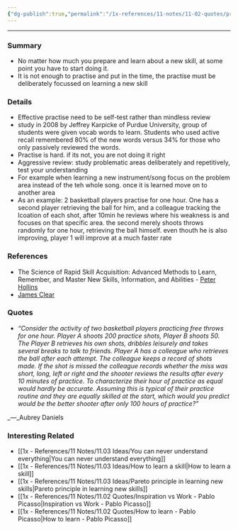 ```yaml
---
{"dg-publish":true,"permalink":"/1x-references/11-notes/11-02-quotes/practise-deliberately-to-learn-a-skill/","title":"Practise deliberately to learn a skill","created":"2024-06-20T12:13:54.391+03:00","updated":"2024-06-20T12:13:54.391+03:00"}
---
```


---

### Summary
- No matter how much you prepare and learn about a new skill, at some point you have to start doing it.
- It is not enough to practise and put in the time, the practise must be deliberately focussed on learning a new skill

### Details
- Effective practise need to be self-test rather than mindless review
- study in 2008 by Jeffrey Karpicke of Purdue University, group of students were given vocab words to learn. Students who used active recall remembered 80% of the new words versus 34% for those who only passively reviewed the words.
- Practise is hard. if its not, you are not doing it right
- Aggressive review: study problematic areas deliberately and repetitively, test your understanding
- For example when learning a new instrument/song focus on the problem area instead of the teh whole song. once it is learned move on to another area
- As an example: 2 basketball players practise for one hour. One has a second player retrieving the ball for him, and a colleague tracking the lcoation of each shot, after 10min he reviews where his weakness is and focuses on that specific area. the second merely shoots throws randomly for one hour, retrieving the ball himself. even thouth he is also improving, player 1 will improve at a much faster rate

### References
- The Science of Rapid Skill Acquisition: Advanced Methods to Learn, Remember, and Master New Skills, Information, and Abilities - [Peter Hollins](https://www.goodreads.com/author/show/16593818.Peter_Hollins)
- [James Clear](https://jamesclear.com/deliberate-practice)


### Quotes
- _“Consider the activity of two basketball players practicing free throws for one hour. Player A shoots 200 practice shots, Player B shoots 50. The Player B retrieves his own shots, dribbles leisurely and takes several breaks to talk to friends. Player A has a colleague who retrieves the ball after each attempt. The colleague keeps a record of shots made. If the shot is missed the colleague records whether the miss was short, long, left or right and the shooter reviews the results after every 10 minutes of practice. To characterize their hour of practice as equal would hardly be accurate. Assuming this is typical of their practice routine and they are equally skilled at the start, which would you predict would be the better shooter after only 100 hours of practice?”_

_—_Aubrey Daniels

### Interesting Related
- [[1x - References/11 Notes/11.03 Ideas/You can never understand everything\|You can never understand everything]]
- [[1x - References/11 Notes/11.03 Ideas/How to learn a skill\|How to learn a skill]]
- [[1x - References/11 Notes/11.03 Ideas/Pareto principle in learning new skills\|Pareto principle in learning new skills]]
- [[1x - References/11 Notes/11.02 Quotes/Inspiration vs Work - Pablo Picasso\|Inspiration vs Work - Pablo Picasso]]
- [[1x - References/11 Notes/11.02 Quotes/How to learn - Pablo Picasso\|How to learn - Pablo Picasso]]